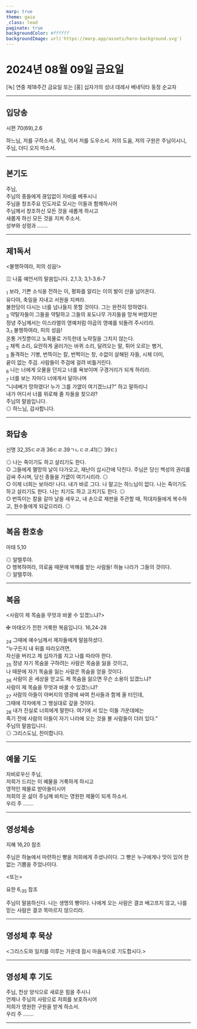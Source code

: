```yaml
---
marp: true
theme: gaia
_class: lead
paginate: true
backgroundColor: #ffffff
backgroundImage: url('https://marp.app/assets/hero-background.svg')
---
```


# 2024년 08월 09일 금요일

[녹] 연중 제18주간 금요일 또는 [홍] 십자가의 성녀 데레사 베네딕타 동정 순교자  




---

## 입당송

시편 70(69),2.6

하느님, 저를 구하소서. 주님, 어서 저를 도우소서. 저의 도움, 저의 구원은 주님이시니, 주님, 더디 오지 마소서.  
  


---

## 본기도

주님,  
주님의 종들에게 끊임없이 자비를 베푸시니  
주님을 창조주요 인도자로 모시는 이들과 함께하시어  
주님께서 창조하신 모든 것을 새롭게 하시고  
새롭게 하신 모든 것을 지켜 주소서.  
성부와 성령과 …….  
  


---

## 제1독서

<불행하여라, 피의 성읍!>

▥ 나훔 예언서의 말씀입니다. 2,1.3; 3,1-3.6-7

<sub>1</sub> 보라, 기쁜 소식을 전하는 이, 평화를 알리는 이의 발이 산을 넘어온다.  
유다야, 축일을 지내고 서원을 지켜라.  
불한당이 다시는 너를 넘나들지 못할 것이다. 그는 완전히 망하였다.  
<sub>3</sub> 약탈자들이 그들을 약탈하고 그들의 포도나무 가지들을 망쳐 버렸지만  
정녕 주님께서는 이스라엘의 영예처럼 야곱의 영예를 되돌려 주시리라.  
3,<sub>1</sub> 불행하여라, 피의 성읍!  
온통 거짓뿐이고 노획물로 가득한데 노략질을 그치지 않는다.  
<sub>2</sub> 채찍 소리, 요란하게 굴러가는 바퀴 소리, 달려오는 말, 튀어 오르는 병거,  
<sub>3</sub> 돌격하는 기병, 번뜩이는 칼, 번쩍이는 창, 수없이 살해된 자들, 시체 더미,  
끝이 없는 주검. 사람들이 주검에 걸려 비틀거린다.  
<sub>6</sub> 나는 너에게 오물을 던지고 너를 욕보이며 구경거리가 되게 하리라.  
<sub>7</sub> 너를 보는 자마다 너에게서 달아나며  
“니네베가 망하였다! 누가 그를 가엾이 여기겠느냐?” 하고 말하리니  
내가 어디서 너를 위로해 줄 자들을 찾으랴?  
주님의 말씀입니다.  
◎ 하느님, 감사합니다.  
  


---

## 화답송

신명 32,35ㄷㄹ과 36ㄷㄹ.39ㄱㄴㄷㄹ.41(◎ 39ㄷ)

◎ 나는 죽이기도 하고 살리기도 한다.  
○ 그들에게 멸망의 날이 다가오고, 재난이 삽시간에 닥친다. 주님은 당신 백성의 권리를 감싸 주시며, 당신 종들을 가엾이 여기시리라. ◎  
○ 이제 너희는 보아라! 나다. 내가 바로 그다. 나 말고는 하느님이 없다. 나는 죽이기도 하고 살리기도 한다. 나는 치기도 하고 고치기도 한다. ◎  
○ 번뜩이는 칼을 갈아 날을 세우고, 내 손으로 재판을 주관할 때, 적대자들에게 복수하고, 원수들에게 되갚으리라. ◎  
  


---

## 복음 환호송

마태 5,10

◎ 알렐루야.  
○ 행복하여라, 의로움 때문에 박해를 받는 사람들! 하늘 나라가 그들의 것이다.  
◎ 알렐루야.  
  


---

## 복음

<사람이 제 목숨을 무엇과 바꿀 수 있겠느냐?>

✠ 마태오가 전한 거룩한 복음입니다. 16,24-28

<sub>24</sub> 그때에 예수님께서 제자들에게 말씀하셨다.  
“누구든지 내 뒤를 따라오려면,  
자신을 버리고 제 십자가를 지고 나를 따라야 한다.  
<sub>25</sub> 정녕 자기 목숨을 구하려는 사람은 목숨을 잃을 것이고,  
나 때문에 자기 목숨을 잃는 사람은 목숨을 얻을 것이다.  
<sub>26</sub> 사람이 온 세상을 얻고도 제 목숨을 잃으면 무슨 소용이 있겠느냐?  
사람이 제 목숨을 무엇과 바꿀 수 있겠느냐?  
<sub>27</sub> 사람의 아들이 아버지의 영광에 싸여 천사들과 함께 올 터인데,  
그때에 각자에게 그 행실대로 갚을 것이다.  
<sub>28</sub> 내가 진실로 너희에게 말한다. 여기에 서 있는 이들 가운데에는  
죽기 전에 사람의 아들이 자기 나라에 오는 것을 볼 사람들이 더러 있다.”  
주님의 말씀입니다.  
◎ 그리스도님, 찬미합니다.  
  


---

## 예물 기도

자비로우신 주님,  
저희가 드리는 이 예물을 거룩하게 하시고  
영적인 제물로 받아들이시어  
저희의 온 삶이 주님께 바치는 영원한 제물이 되게 하소서.  
우리 주 …….  
  


---

## 영성체송

지혜 16,20 참조

주님은 하늘에서 마련하신 빵을 저희에게 주셨나이다. 그 빵은 누구에게나 맛이 있어 한없는 기쁨을 주었나이다.  
  
<또는>  
  
요한 6,<sub>35</sub> 참조  
  
주님이 말씀하신다. 나는 생명의 빵이다. 나에게 오는 사람은 결코 배고프지 않고, 나를 믿는 사람은 결코 목마르지 않으리라.  


---

## 영성체 후 묵상

<그리스도와 일치를 이루는 가운데 잠시 마음속으로 기도합시다.>  


---

## 영성체 후 기도

주님, 천상 양식으로 새로운 힘을 주시니  
언제나 주님의 사랑으로 저희를 보호하시어  
저희가 영원한 구원을 받게 하소서.  
우리 주 …….  
  


---